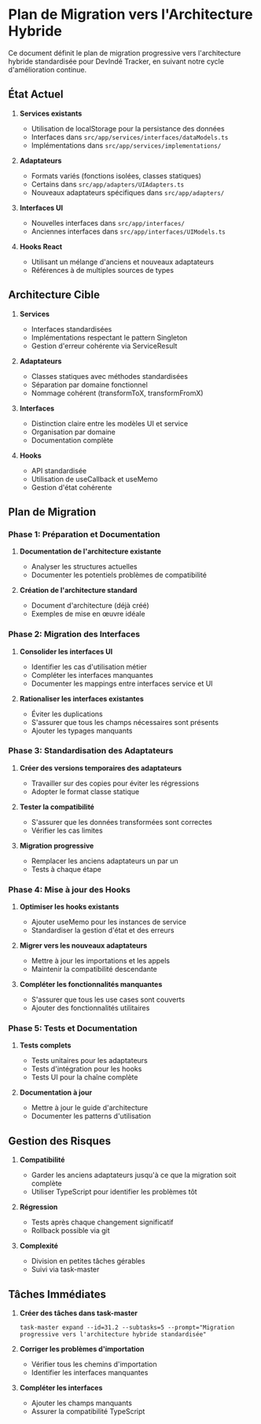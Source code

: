 # Plan de Migration vers l'Architecture Hybride

Ce document définit le plan de migration progressive vers l'architecture hybride standardisée pour DevIndé Tracker, en suivant notre cycle d'amélioration continue.

## État Actuel

1. **Services existants**
   - Utilisation de localStorage pour la persistance des données
   - Interfaces dans `src/app/services/interfaces/dataModels.ts`
   - Implémentations dans `src/app/services/implementations/`

2. **Adaptateurs**
   - Formats variés (fonctions isolées, classes statiques)
   - Certains dans `src/app/adapters/UIAdapters.ts`
   - Nouveaux adaptateurs spécifiques dans `src/app/adapters/`

3. **Interfaces UI**
   - Nouvelles interfaces dans `src/app/interfaces/`
   - Anciennes interfaces dans `src/app/interfaces/UIModels.ts`
   
4. **Hooks React**
   - Utilisant un mélange d'anciens et nouveaux adaptateurs
   - Références à de multiples sources de types

## Architecture Cible

1. **Services**
   - Interfaces standardisées
   - Implémentations respectant le pattern Singleton
   - Gestion d'erreur cohérente via ServiceResult

2. **Adaptateurs**
   - Classes statiques avec méthodes standardisées
   - Séparation par domaine fonctionnel
   - Nommage cohérent (transformToX, transformFromX)

3. **Interfaces**
   - Distinction claire entre les modèles UI et service
   - Organisation par domaine
   - Documentation complète

4. **Hooks**
   - API standardisée
   - Utilisation de useCallback et useMemo
   - Gestion d'état cohérente

## Plan de Migration

### Phase 1: Préparation et Documentation

1. **Documentation de l'architecture existante**
   - Analyser les structures actuelles
   - Documenter les potentiels problèmes de compatibilité

2. **Création de l'architecture standard**
   - Document d'architecture (déjà créé)
   - Exemples de mise en œuvre idéale

### Phase 2: Migration des Interfaces

1. **Consolider les interfaces UI**
   - Identifier les cas d'utilisation métier
   - Compléter les interfaces manquantes
   - Documenter les mappings entre interfaces service et UI

2. **Rationaliser les interfaces existantes**
   - Éviter les duplications
   - S'assurer que tous les champs nécessaires sont présents
   - Ajouter les typages manquants

### Phase 3: Standardisation des Adaptateurs

1. **Créer des versions temporaires des adaptateurs**
   - Travailler sur des copies pour éviter les régressions
   - Adopter le format classe statique

2. **Tester la compatibilité**
   - S'assurer que les données transformées sont correctes
   - Vérifier les cas limites

3. **Migration progressive**
   - Remplacer les anciens adaptateurs un par un
   - Tests à chaque étape

### Phase 4: Mise à jour des Hooks

1. **Optimiser les hooks existants**
   - Ajouter useMemo pour les instances de service
   - Standardiser la gestion d'état et des erreurs
   
2. **Migrer vers les nouveaux adaptateurs**
   - Mettre à jour les importations et les appels
   - Maintenir la compatibilité descendante

3. **Compléter les fonctionnalités manquantes**
   - S'assurer que tous les use cases sont couverts
   - Ajouter des fonctionnalités utilitaires

### Phase 5: Tests et Documentation

1. **Tests complets**
   - Tests unitaires pour les adaptateurs
   - Tests d'intégration pour les hooks
   - Tests UI pour la chaîne complète

2. **Documentation à jour**
   - Mettre à jour le guide d'architecture
   - Documenter les patterns d'utilisation

## Gestion des Risques

1. **Compatibilité**
   - Garder les anciens adaptateurs jusqu'à ce que la migration soit complète
   - Utiliser TypeScript pour identifier les problèmes tôt

2. **Régression**
   - Tests après chaque changement significatif
   - Rollback possible via git

3. **Complexité**
   - Division en petites tâches gérables
   - Suivi via task-master

## Tâches Immédiates

1. **Créer des tâches dans task-master**
   ```
   task-master expand --id=31.2 --subtasks=5 --prompt="Migration progressive vers l'architecture hybride standardisée"
   ```

2. **Corriger les problèmes d'importation**
   - Vérifier tous les chemins d'importation
   - Identifier les interfaces manquantes

3. **Compléter les interfaces**
   - Ajouter les champs manquants
   - Assurer la compatibilité TypeScript
